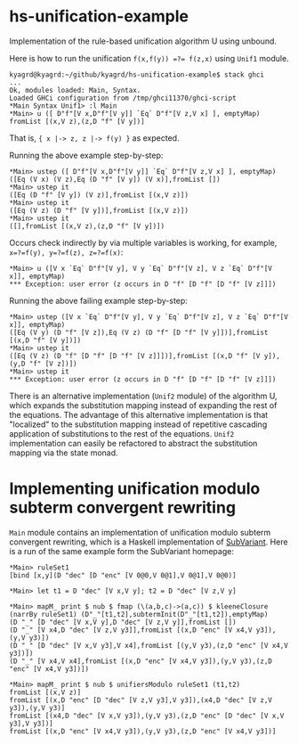 # hs-unification-example
Implementation of the rule-based unification algorithm U using unbound.

Here is how to run the unification `f(x,f(y)) =?= f(z,x)` using `Unif1` module.
```
kyagrd@kyagrd:~/github/kyagrd/hs-unification-example$ stack ghci
...
Ok, modules loaded: Main, Syntax.
Loaded GHCi configuration from /tmp/ghci11370/ghci-script
*Main Syntax Unif1> :l Main
*Main> u ([ D"f"[V x,D"f"[V y]] `Eq` D"f"[V z,V x] ], emptyMap)
fromList [(x,V z),(z,D "f" [V y])]
```
That is, `{ x |-> z, z |-> f(y) }` as expected.

Running the above example step-by-step:
```
*Main> ustep ([ D"f"[V x,D"f"[V y]] `Eq` D"f"[V z,V x] ], emptyMap)
([Eq (V x) (V z),Eq (D "f" [V y]) (V x)],fromList [])
*Main> ustep it
([Eq (D "f" [V y]) (V z)],fromList [(x,V z)])
*Main> ustep it
([Eq (V z) (D "f" [V y])],fromList [(x,V z)])
*Main> ustep it
([],fromList [(x,V z),(z,D "f" [V y])])
```


Occurs check indirectly by via multiple variables is working, for example, `x=?=f(y), y=?=f(z), z=?=f(x)`:
```
*Main> u ([V x `Eq` D"f"[V y], V y `Eq` D"f"[V z], V z `Eq` D"f"[V x]], emptyMap)
*** Exception: user error (z occurs in D "f" [D "f" [D "f" [V z]]])
```
Running the above failing example step-by-step:
```
*Main> ustep ([V x `Eq` D"f"[V y], V y `Eq` D"f"[V z], V z `Eq` D"f"[V x]], emptyMap)
([Eq (V y) (D "f" [V z]),Eq (V z) (D "f" [D "f" [V y]])],fromList [(x,D "f" [V y])])
*Main> ustep it
([Eq (V z) (D "f" [D "f" [D "f" [V z]]])],fromList [(x,D "f" [V y]),(y,D "f" [V z])])
*Main> ustep it
*** Exception: user error (z occurs in D "f" [D "f" [D "f" [V z]]])
```

There is an alternative implementation (`Unif2` module) of the algorithm U,
which expands the substitution mapping instead of expanding the rest of the equations.
The advantage of this alternative implementation is that "localized" to
the substitution mapping instead of repetitive cascading application of
substitutions to the rest of the equations. `Unif2` implementation can
easily be refactored to abstract the substitution mapping via the state monad.

# Implementing unification modulo subterm convergent rewriting

`Main` module contains an implementation of unification modulo subterm convergent rewriting,
which is a Haskell implementation of [SubVariant](http://www.lsv.fr/~ciobaca/subvariant/).
Here is a run of the same example form the SubVariant homepage:
```
*Main> ruleSet1
[bind [x,y](D "dec" [D "enc" [V 0@0,V 0@1],V 0@1],V 0@0)]

*Main> let t1 = D "dec" [V x,V y]; t2 = D "dec" [V z,V y]

*Main> mapM_ print $ nub $ fmap (\(a,b,c)->(a,c)) $ kleeneClosure (narrBy ruleSet1) (D"_"[t1,t2],subtermInit(D"_"[t1,t2]),emptyMap)
(D "_" [D "dec" [V x,V y],D "dec" [V z,V y]],fromList [])
(D "_" [V x4,D "dec" [V z,V y3]],fromList [(x,D "enc" [V x4,V y3]),(y,V y3)])
(D "_" [D "dec" [V x,V y3],V x4],fromList [(y,V y3),(z,D "enc" [V x4,V y3])])
(D "_" [V x4,V x4],fromList [(x,D "enc" [V x4,V y3]),(y,V y3),(z,D "enc" [V x4,V y3])])

*Main> mapM_ print $ nub $ unifiersModulo ruleSet1 (t1,t2)
fromList [(x,V z)]
fromList [(x,D "enc" [D "dec" [V z,V y3],V y3]),(x4,D "dec" [V z,V y3]),(y,V y3)]
fromList [(x4,D "dec" [V x,V y3]),(y,V y3),(z,D "enc" [D "dec" [V x,V y3],V y3])]
fromList [(x,D "enc" [V x4,V y3]),(y,V y3),(z,D "enc" [V x4,V y3])]
```
